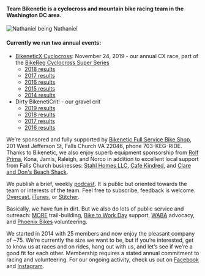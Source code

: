 #### Team Bikenetic is a cyclocross and mountain bike racing team in the Washington DC area. 

![Nathaniel being Nathaniel](https://scontent-iad3-1.xx.fbcdn.net/v/t1.0-9/67875338_678043609705_3038723116067979264_o.jpg?_nc_cat=108&_nc_oc=AQkrh0zHJWKady7xXGDBGcDubSZnvHLpVv5_ejcQNGfvQnIRp0Tp3mQZjYvJKQxcLz8&_nc_ht=scontent-iad3-1.xx&oh=bf9485acd2e5290c88f509e8a6289863&oe=5E0F733C)

#### Currently we run two annual events:

- [BikeneticX Cyclocross](https://www.bikereg.com/37544): November 24, 2019 - our annual CX race, part of the [BikeReg Cyclocross Super Series](https://www.facebook.com/Super8cyclocross/)
    - [2018 results](https://www.crossresults.com/race/8767)
    - [2017 results](https://www.crossresults.com/race/7924)
    - [2016 results](https://www.crossresults.com/race/6900)
    - [2015 results](https://www.crossresults.com/race/5900)
    - [2014 results](https://www.crossresults.com/race/4944)
- Dirty BikenetiCrit! - our gravel crit
    - [2019 results](https://www.crossresults.com/race/9082)
    - [2018 results](https://www.road-results.com/race/10775)
    - [2017 results](https://www.road-results.com/race/9552)
    - [2016 results](https://www.road-results.com/race/8243)

We’re sponsored and fully supported by [Bikenetic Full Service Bike Shop](https://www.bikenetic.com/), 201 West Jefferson St, Falls Church VA 22046, phone 703-KEG-RIDE. Thanks to Bikenetic, we also enjoy superb equipment sponsorship from [Rolf Prima](https://rolfprima.com/), Kona, Jamis, Raleigh, and Norco in addition to excellent local support from Falls Church businesses: [Stahl Homes LLC](http://stahlhomes.com/), [Cafe Kindred](http://www.cafekindred.com/), and [Clare and Don's Beach Shack](http://www.clareanddons.com/).

We publish a brief, weekly [podcast](https://overcast.fm/itunes1436089238/team-bikenetic-bicycle-shorts). It is public but oriented towards the team or interests of the team. Feel free to subscribe, feedback is welcome. [Overcast](https://overcast.fm/itunes1436089238/team-bikenetic-bicycle-shorts), [iTunes](https://itunes.apple.com/us/podcast/team-bikenetic-bicycle-shorts/id1436089238?mt=2), or [Stitcher](https://www.stitcher.com/s?fid=233261).

Basically, we have fun in dirt. But we also do lots of public service and outreach: [MORE](http://www.more-mtb.org/) trail-building, [Bike to Work Day](https://www.biketoworkmetrodc.org/) support, [WABA](http://www.waba.org/) advocacy, and [Phoenix Bikes](http://www.phoenixbikes.org/) volunteering.

We started in 2014 with 25 members and now enjoy the pleasant company of ~75. We’re currently the size we want to be, but if you’re interested, get to know us at races and on rides, hang out with us, and let’s see if we’re a good fit for each other. Membership requires a stated annual commitment to racing and volunteering. For our ongoing activity, check us out on [Facebook](https://www.facebook.com/bikeneticx) and [Instagram](https://www.instagram.com/teambikenetic/).
